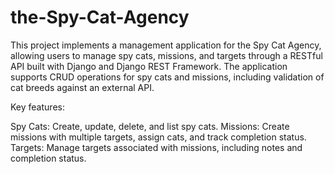 # the-Spy-Cat-Agency
This project implements a management application for the Spy Cat Agency, allowing users to manage spy cats, missions, and targets through a RESTful API built with Django and Django REST Framework. The application supports CRUD operations for spy cats and missions, including validation of cat breeds against an external API.

Key features:

Spy Cats: Create, update, delete, and list spy cats.
Missions: Create missions with multiple targets, assign cats, and track completion status.
Targets: Manage targets associated with missions, including notes and completion status.

